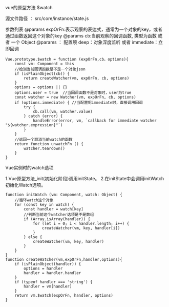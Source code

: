 vue的原型方法 $watch

源文件路径 ： src/core/instance/state.js

参数列表
@params expOrFn:表示观察的表达式，通常为一个对象的key，或者通过函数返回这个对象的key
@params cb:当前观察的回调函数, 类型为函数 或者  一个 Object
@params ： 配置项   deep：对象深度监听  或者   immediate：立即回调


```
Vue.prototype.$watch = function (expOrFn,cb，options){
    const vm: Component = this
    //检测当前回调函数是不是一个对象json
    if (isPlainObject(cb)) {
        return createWatcher(vm, expOrFn, cb, options)
    }
    options = options || {}
    options.user = true  //当回调函数不是对象时，user为true
    const watcher = new Watcher(vm, expOrFn, cb, options)
    if (options.immediate) { //当配置呢immediate时，直接调用回调
        try {
            cb.call(vm, watcher.value)
        } catch (error) {
            handleError(error, vm, `callback for immediate watcher "${watcher.expression}"`)
        }
    }
    //返回一个取消当前watch的函数
    return function unwatchFn () {
        watcher.teardown()
    }
}

```

Vue实例时的watch选项

1.Vue原型方法_init(初始化阶段)调用initState。
2.在initState中会调用initWatch初始化Watch选项。

```
function initWatch (vm: Component, watch: Object) {
    //循环watch这个对象
    for (const key in watch) {
        const handler = watch[key]
        //判断当前这个watcher选项是不是数组
        if (Array.isArray(handler)) {
            for (let i = 0; i < handler.length; i++) {
                createWatcher(vm, key, handler[i])
            }
        } else {
            createWatcher(vm, key, handler)
        }
    }
}
function createWatcher(vm,expOrFn,handler,options){
    if (isPlainObject(handler)) {
        options = handler
        handler = handler.handler
    }
    if (typeof handler === 'string') {
        handler = vm[handler]
    }
    return vm.$watch(expOrFn, handler, options)
}

```